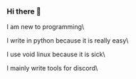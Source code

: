 ### Hi there 👋

I am new to programming\

I write in python because it is really easy\

I use void linux because it is sick\

I mainly write tools for discord\
